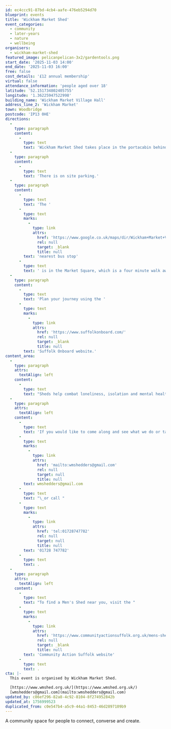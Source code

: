 ```yaml
---
id: ec4ccc91-87bd-4cb4-aafe-476eb5294d70
blueprint: events
title: 'Wickham Market Shed'
event_categories:
  - community
  - later-years
  - nature
  - wellbeing
organisers:
  - wickham-market-shed
featured_image: pelicanpelican-3x2/gardentools.png
start_date: '2025-11-03 14:00'
end_date: '2025-11-03 16:00'
free: false
cost_details: '£12 annual membership'
virtual: false
attendance_information: 'people aged over 18'
latitude: '52.151734802405755'
longitude: '1.36225947522998'
building_name: 'Wickham Market Village Hall'
address_line_2: 'Wickham Market'
town: Woodbridge
postcode: 'IP13 0HE'
directions:
  -
    type: paragraph
    content:
      -
        type: text
        text: 'Wickham Market Shed takes place in the portacabin behind Wickham Market Village Hall.'
  -
    type: paragraph
    content:
      -
        type: text
        text: 'There is on site parking.'
  -
    type: paragraph
    content:
      -
        type: text
        text: 'The '
      -
        type: text
        marks:
          -
            type: link
            attrs:
              href: 'https://www.google.co.uk/maps/dir/Wickham+Market+Village+Hall/Market+Square,+Wickham+Market,+Woodbridge+IP13+0QS/@52.1526302,1.3617046,17.25z/data=!4m14!4m13!1m5!1m1!1s0x47d99acd566d3c61:0xaf3dec68b00d2179!2m2!1d1.3622413!2d52.1516256!1m5!1m1!1s0x47d98532caa0352f:0x5496b832526222b0!2m2!1d1.362889!2d52.152882!3e2?entry=ttu&g_ep=EgoyMDI1MDMxOC4wIKXMDSoASAFQAw%3D%3D'
              rel: null
              target: _blank
              title: null
        text: 'nearest bus stop'
      -
        type: text
        text: ' is in the Market Square, which is a four minute walk away.'
  -
    type: paragraph
    content:
      -
        type: text
        text: 'Plan your journey using the '
      -
        type: text
        marks:
          -
            type: link
            attrs:
              href: 'https://www.suffolkonboard.com/'
              rel: null
              target: _blank
              title: null
        text: 'Suffolk Onboard website.'
content_area:
  -
    type: paragraph
    attrs:
      textAlign: left
    content:
      -
        type: text
        text: "Sheds help combat loneliness, isolation and mental health issues, but most importantly, they're fun! Join Wickham Market Shed to join their wood and metal working activities, and chat over refreshments."
  -
    type: paragraph
    attrs:
      textAlign: left
    content:
      -
        type: text
        text: 'If you would like to come along and see what we do or talk to our members about the plans for the Wickham Market Shed, drop us a message via email on '
      -
        type: text
        marks:
          -
            type: link
            attrs:
              href: 'mailto:wmshedders@gmail.com'
              rel: null
              target: null
              title: null
        text: wmshedders@gmail.com
      -
        type: text
        text: "\_or call "
      -
        type: text
        marks:
          -
            type: link
            attrs:
              href: 'tel:01728747782'
              rel: null
              target: null
              title: null
        text: '01728 747782'
      -
        type: text
        text: .
  -
    type: paragraph
    attrs:
      textAlign: left
    content:
      -
        type: text
        text: "To find a Men's Shed near you, visit the "
      -
        type: text
        marks:
          -
            type: link
            attrs:
              href: 'https://www.communityactionsuffolk.org.uk/mens-sheds/map/'
              rel: null
              target: _blank
              title: null
        text: 'Community Action Suffolk website'
      -
        type: text
        text: .
cta: |-
  This event is organised by Wickham Market Shed.

  [https://www.wmshed.org.uk/](https://www.wmshed.org.uk/) 
  [wmshedders@gmail.com](mailto:wmshedders@gmail.com)
updated_by: c86ef296-82a8-4c92-8104-8f274952842b
updated_at: 1756999523
duplicated_from: c0e547b4-a5c9-44a1-8453-46d2897109b9
---
```

A community space for people to connect, converse and create.